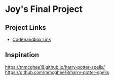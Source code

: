 # Joy's Final Project

## Project Links

- [CodeSandbox Link]()

## Inspiration 
https://mmcghee18.github.io/harry-potter-spells/
https://github.com/mmcghee18/harry-potter-spells

